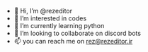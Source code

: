 - 👋 Hi, I’m @rezeditor
- 👀 I’m interested in codes
- 🌱 I’m currently learning python
- 💞️ I’m looking to collaborate on discord bots
- 📫 you can reach me on rez@rezeditor.ir

<!---
rezeditor/rezeditor is a ✨ special ✨ repository because its `README.md` (this file) appears on your GitHub profile.
You can click the Preview link to take a look at your changes.
--->
